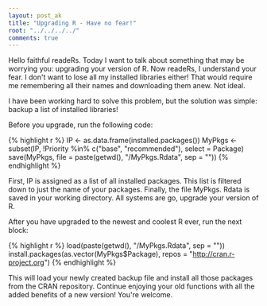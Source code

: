 ```yaml
---
layout: post_ak
title: "Upgrading R - Have no fear!"
root: "../../../../"
comments: true
---
```




Hello faithful readeRs. Today I want to talk about something that may be worrying you: upgrading your version of R. Now readeRs, I understand your fear. I don't want to lose all my installed libraries either! That would require me remembering all their names and downloading them anew. Not ideal.

I have been working hard to solve this problem, but the solution was simple: backup a list of installed libraries!

Before you upgrade, run the following code:


{% highlight r %}
IP <- as.data.frame(installed.packages())
MyPkgs <- subset(IP, !Priority %in% c("base", "recommended"), select = Package)
save(MyPkgs, file = paste(getwd(), "/MyPkgs.Rdata", sep = ""))
{% endhighlight %}


First, IP is assigned as a list of all installed packages. This list is filtered down to just the name of your packages. Finally, the file MyPkgs. Rdata is saved in your working directory. All systems are go, upgrade your version of R.

After you have upgraded to the newest and coolest R ever, run the next block:


{% highlight r %}
load(paste(getwd(), "/MyPkgs.Rdata", sep = ""))
install.packages(as.vector(MyPkgs$Package), repos = "http://cran.r-project.org")
{% endhighlight %}


This will load your newly created backup file and install all those packages from the CRAN repository. Continue enjoying your old functions with all the added benefits of a new version! You're welcome.
